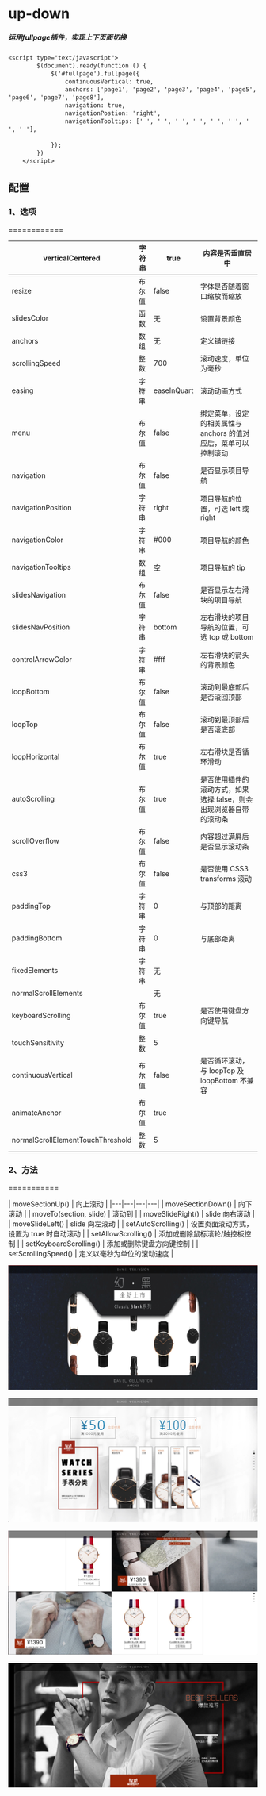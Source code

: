 up-down
============
##### 运用fullpage插件，实现上下页面切换


```
<script type="text/javascript">
        $(document).ready(function () {
            $('#fullpage').fullpage({
                continuousVertical: true,
                anchors: ['page1', 'page2', 'page3', 'page4', 'page5', 'page6', 'page7', 'page8'],
                navigation: true,
                navigationPostion: 'right',
                navigationTooltips: [' ', ' ', ' ', ' ', ' ', ' ', ' ', ' '],

            });
        })
    </script>
```
## 配置

### 1、选项
============


| verticalCentered | 字符串 | true | 内容是否垂直居中 |
|---|---|---|---|
| resize | 布尔值 | false | 字体是否随着窗口缩放而缩放 |
| slidesColor | 函数 | 无 | 设置背景颜色 |
| anchors | 数组 | 无 | 定义锚链接 |
| scrollingSpeed | 整数 | 700 | 滚动速度，单位为毫秒 |
| easing | 字符串 | easeInQuart | 滚动动画方式 |
| menu | 布尔值 | false | 绑定菜单，设定的相关属性与 anchors 的值对应后，菜单可以控制滚动 |
| navigation | 布尔值 | false | 是否显示项目导航 |
| navigationPosition | 字符串 | right | 项目导航的位置，可选 left 或 right |
| navigationColor | 字符串 | #000 | 项目导航的颜色 |
| navigationTooltips | 数组 | 空 | 项目导航的 tip |
| slidesNavigation | 布尔值 | false | 是否显示左右滑块的项目导航 |
| slidesNavPosition | 字符串 | bottom | 左右滑块的项目导航的位置，可选 top 或 bottom |
| controlArrowColor | 字符串 | #fff | 左右滑块的箭头的背景颜色 |
| loopBottom | 布尔值 | false | 滚动到最底部后是否滚回顶部 |
| loopTop | 布尔值 | false | 滚动到最顶部后是否滚底部 |
| loopHorizontal | 布尔值 | true | 左右滑块是否循环滑动 |
| autoScrolling | 布尔值 | true | 是否使用插件的滚动方式，如果选择 false，则会出现浏览器自带的滚动条 |
| scrollOverflow | 布尔值 | false | 内容超过满屏后是否显示滚动条 |
| css3 | 布尔值 | false | 是否使用 CSS3 transforms 滚动 |
| paddingTop | 字符串 | 0 | 与顶部的距离 |
| paddingBottom | 字符串 | 0 | 与底部距离 |
| fixedElements | 字符串 | 无 |  |
| normalScrollElements |  | 无 |  |
| keyboardScrolling | 布尔值 | true | 是否使用键盘方向键导航 |
| touchSensitivity | 整数 | 5 |  |
| continuousVertical | 布尔值 | false | 是否循环滚动，与 loopTop 及 loopBottom 不兼容 |
| animateAnchor | 布尔值 | true |  |
| normalScrollElementTouchThreshold | 整数 | 5 |



### 2、方法
===========

| moveSectionUp() | 向上滚动 |
|---|---|---|---|
| moveSectionDown() | 向下滚动 |
| moveTo(section, slide) | 滚动到 |
| moveSlideRight() | slide 向右滚动 |
| moveSlideLeft() | slide 向左滚动 |
| setAutoScrolling() | 设置页面滚动方式，设置为 true 时自动滚动 |
| setAllowScrolling() | 添加或删除鼠标滚轮/触控板控制 |
| setKeyboardScrolling() | 添加或删除键盘方向键控制 |
| setScrollingSpeed() | 定义以毫秒为单位的滚动速度 |




![BBECC512-C4F1-4251-BFDA-C9DAB020C5D4](BBECC512-C4F1-4251-BFDA-C9DAB020C5D4.png)

![E10B7C87-A4BC-4DB3-BCA1-53FFE87DF663](E10B7C87-A4BC-4DB3-BCA1-53FFE87DF663.png)

![6F42395F-D976-4505-8B06-97D3DA898A68](6F42395F-D976-4505-8B06-97D3DA898A68.png)

![E5DB5E45-EF7D-41BA-B510-7C8E7D90C2F9](E5DB5E45-EF7D-41BA-B510-7C8E7D90C2F9.png)
